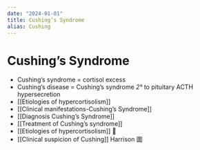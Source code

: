 ```yaml
---
date: "2024-01-01"
title: Cushing’s Syndrome
alias: Cushing
---
```



# Cushing’s Syndrome

- Cushing’s syndrome = cortisol excess
- Cushing’s disease = Cushing’s syndrome _2°_ to pituitary ACTH hypersecretion
- [[Etiologies of hypercortisolism]]
- [[Clinical manifestations-Cushing’s Syndrome]]
- [[Diagnosis Cushing’s Syndrome]]
- [[Treatment of Cushing’s syndrome]]
- [[Etiologies of hypercortisolism]] 󰒖
- [[Clinical suspicion of Cushing]] Harrison 圖
